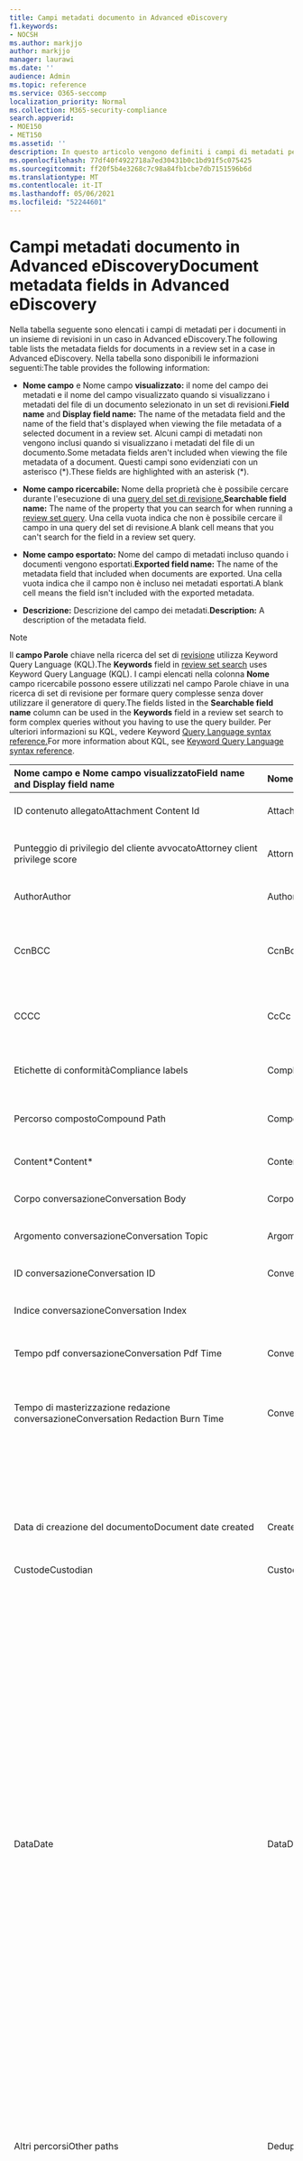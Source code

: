```yaml
---
title: Campi metadati documento in Advanced eDiscovery
f1.keywords:
- NOCSH
ms.author: markjjo
author: markjjo
manager: laurawi
ms.date: ''
audience: Admin
ms.topic: reference
ms.service: O365-seccomp
localization_priority: Normal
ms.collection: M365-security-compliance
search.appverid:
- MOE150
- MET150
ms.assetid: ''
description: In questo articolo vengono definiti i campi di metadati per i documenti in un set di revisioni in un caso in Advanced eDiscovery in Microsoft 365.
ms.openlocfilehash: 77df40f4922718a7ed30431b0c1bd91f5c075425
ms.sourcegitcommit: ff20f5b4e3268c7c98a84fb1cbe7db7151596b6d
ms.translationtype: MT
ms.contentlocale: it-IT
ms.lasthandoff: 05/06/2021
ms.locfileid: "52244601"
---
```

# <a name="document-metadata-fields-in-advanced-ediscovery"></a><span data-ttu-id="adf9b-103">Campi metadati documento in Advanced eDiscovery</span><span class="sxs-lookup"><span data-stu-id="adf9b-103">Document metadata fields in Advanced eDiscovery</span></span>

<span data-ttu-id="adf9b-104">Nella tabella seguente sono elencati i campi di metadati per i documenti in un insieme di revisioni in un caso in Advanced eDiscovery.</span><span class="sxs-lookup"><span data-stu-id="adf9b-104">The following table lists the metadata fields for documents in a review set in a case in Advanced eDiscovery.</span></span> <span data-ttu-id="adf9b-105">Nella tabella sono disponibili le informazioni seguenti:</span><span class="sxs-lookup"><span data-stu-id="adf9b-105">The table provides the following information:</span></span>

- <span data-ttu-id="adf9b-106">**Nome campo** e Nome campo **visualizzato:** il nome del campo dei metadati e il nome del campo visualizzato quando si visualizzano i metadati del file di un documento selezionato in un set di revisioni.</span><span class="sxs-lookup"><span data-stu-id="adf9b-106">**Field name** and **Display field name:** The name of the metadata field and the name of the field that's displayed when viewing the file metadata of a selected document in a review set.</span></span> <span data-ttu-id="adf9b-107">Alcuni campi di metadati non vengono inclusi quando si visualizzano i metadati del file di un documento.</span><span class="sxs-lookup"><span data-stu-id="adf9b-107">Some metadata fields aren't included when viewing the file metadata of a document.</span></span> <span data-ttu-id="adf9b-108">Questi campi sono evidenziati con un asterisco (\*).</span><span class="sxs-lookup"><span data-stu-id="adf9b-108">These fields are highlighted with an asterisk (\*).</span></span>

- <span data-ttu-id="adf9b-109">**Nome campo ricercabile:** Nome della proprietà che è possibile cercare durante l'esecuzione di una [query del set di revisione.](review-set-search.md)</span><span class="sxs-lookup"><span data-stu-id="adf9b-109">**Searchable field name:** The name of the property that you can search for when running a [review set query](review-set-search.md).</span></span> <span data-ttu-id="adf9b-110">Una cella vuota indica che non è possibile cercare il campo in una query del set di revisione.</span><span class="sxs-lookup"><span data-stu-id="adf9b-110">A blank cell means that you can't search for the field in a review set query.</span></span>

- <span data-ttu-id="adf9b-111">**Nome campo esportato:** Nome del campo di metadati incluso quando i documenti vengono esportati.</span><span class="sxs-lookup"><span data-stu-id="adf9b-111">**Exported field name:** The name of the metadata field that included when documents are exported.</span></span>  <span data-ttu-id="adf9b-112">Una cella vuota indica che il campo non è incluso nei metadati esportati.</span><span class="sxs-lookup"><span data-stu-id="adf9b-112">A blank cell means the field isn't included with the exported metadata.</span></span>

- <span data-ttu-id="adf9b-113">**Descrizione:** Descrizione del campo dei metadati.</span><span class="sxs-lookup"><span data-stu-id="adf9b-113">**Description:** A description of the metadata field.</span></span>

> [!NOTE]
> <span data-ttu-id="adf9b-114">Il **campo Parole** chiave nella ricerca del set di [revisione](./review-set-search.md) utilizza Keyword Query Language (KQL).</span><span class="sxs-lookup"><span data-stu-id="adf9b-114">The **Keywords** field in [review set search](./review-set-search.md) uses Keyword Query Language (KQL).</span></span> <span data-ttu-id="adf9b-115">I campi elencati nella colonna **Nome** campo  ricercabile possono essere utilizzati nel campo Parole chiave in una ricerca di set di revisione per formare query complesse senza dover utilizzare il generatore di query.</span><span class="sxs-lookup"><span data-stu-id="adf9b-115">The fields listed in the **Searchable field name** column can be used in the **Keywords** field in a review set search to form complex queries without you having to use the query builder.</span></span> <span data-ttu-id="adf9b-116">Per ulteriori informazioni su KQL, vedere Keyword [Query Language syntax reference.](/sharepoint/dev/general-development/keyword-query-language-kql-syntax-reference)</span><span class="sxs-lookup"><span data-stu-id="adf9b-116">For more information about KQL, see [Keyword Query Language syntax reference](/sharepoint/dev/general-development/keyword-query-language-kql-syntax-reference).</span></span>

|<span data-ttu-id="adf9b-117">**Nome campo** e **Nome campo visualizzato**</span><span class="sxs-lookup"><span data-stu-id="adf9b-117">**Field name** and **Display field name**</span></span>|<span data-ttu-id="adf9b-118">**Nome campo ricercabile**</span><span class="sxs-lookup"><span data-stu-id="adf9b-118">**Searchable field name**</span></span>|<span data-ttu-id="adf9b-119">**Nome campo esportato**</span><span class="sxs-lookup"><span data-stu-id="adf9b-119">**Exported field name**</span></span>|<span data-ttu-id="adf9b-120">**Descrizione**</span><span class="sxs-lookup"><span data-stu-id="adf9b-120">**Description**</span></span>|
|:-----|:-----|:-----|:-----|
|<span data-ttu-id="adf9b-121">ID contenuto allegato</span><span class="sxs-lookup"><span data-stu-id="adf9b-121">Attachment Content Id</span></span>|<span data-ttu-id="adf9b-122">AttachmentContentId</span><span class="sxs-lookup"><span data-stu-id="adf9b-122">AttachmentContentId</span></span>||<span data-ttu-id="adf9b-123">ID contenuto allegato dell'elemento.</span><span class="sxs-lookup"><span data-stu-id="adf9b-123">Attachment content Id of the item.</span></span>|
|<span data-ttu-id="adf9b-124">Punteggio di privilegio del cliente avvocato</span><span class="sxs-lookup"><span data-stu-id="adf9b-124">Attorney client privilege score</span></span>|<span data-ttu-id="adf9b-125">AttorneyClientPrivilegeScore</span><span class="sxs-lookup"><span data-stu-id="adf9b-125">AttorneyClientPrivilegeScore</span></span>||<span data-ttu-id="adf9b-126">Punteggio di contenuto del modello di privilegio avvocato-client.</span><span class="sxs-lookup"><span data-stu-id="adf9b-126">Attorney-client privilege model content score.</span></span>|
|<span data-ttu-id="adf9b-127">Author</span><span class="sxs-lookup"><span data-stu-id="adf9b-127">Author</span></span>|<span data-ttu-id="adf9b-128">Author</span><span class="sxs-lookup"><span data-stu-id="adf9b-128">Author</span></span>|<span data-ttu-id="adf9b-129">Doc_authors</span><span class="sxs-lookup"><span data-stu-id="adf9b-129">Doc_authors</span></span>|<span data-ttu-id="adf9b-130">Autore dai metadati del documento.</span><span class="sxs-lookup"><span data-stu-id="adf9b-130">Author from the document metadata.</span></span>|
|<span data-ttu-id="adf9b-131">Ccn</span><span class="sxs-lookup"><span data-stu-id="adf9b-131">BCC</span></span>|<span data-ttu-id="adf9b-132">Ccn</span><span class="sxs-lookup"><span data-stu-id="adf9b-132">Bcc</span></span>|<span data-ttu-id="adf9b-133">Email_bcc</span><span class="sxs-lookup"><span data-stu-id="adf9b-133">Email_bcc</span></span>|<span data-ttu-id="adf9b-134">Campo Ccn per i tipi di messaggio.</span><span class="sxs-lookup"><span data-stu-id="adf9b-134">Bcc field for message types.</span></span> <span data-ttu-id="adf9b-135">Il formato **è DisplayName \<SMTPAddress>**.</span><span class="sxs-lookup"><span data-stu-id="adf9b-135">Format is **DisplayName \<SMTPAddress>**.</span></span>|
|<span data-ttu-id="adf9b-136">CC</span><span class="sxs-lookup"><span data-stu-id="adf9b-136">CC</span></span>|<span data-ttu-id="adf9b-137">Cc</span><span class="sxs-lookup"><span data-stu-id="adf9b-137">Cc</span></span>|<span data-ttu-id="adf9b-138">Email_cc</span><span class="sxs-lookup"><span data-stu-id="adf9b-138">Email_cc</span></span>|<span data-ttu-id="adf9b-139">Campo Cc per i tipi di messaggio.</span><span class="sxs-lookup"><span data-stu-id="adf9b-139">Cc field for message types.</span></span> <span data-ttu-id="adf9b-140">Il formato **è DisplayName \<SMTPAddress>**.</span><span class="sxs-lookup"><span data-stu-id="adf9b-140">Format is **DisplayName \<SMTPAddress>**.</span></span>|
|<span data-ttu-id="adf9b-141">Etichette di conformità</span><span class="sxs-lookup"><span data-stu-id="adf9b-141">Compliance labels</span></span>|<span data-ttu-id="adf9b-142">ComplianceLabels</span><span class="sxs-lookup"><span data-stu-id="adf9b-142">ComplianceLabels</span></span>|<span data-ttu-id="adf9b-143">Compliance_labels</span><span class="sxs-lookup"><span data-stu-id="adf9b-143">Compliance_labels</span></span>|<span data-ttu-id="adf9b-144">[Etichette di conservazione](retention.md) applicate al contenuto in Office 365.</span><span class="sxs-lookup"><span data-stu-id="adf9b-144">[Retention labels](retention.md) applied to content in Office 365.</span></span>|
|<span data-ttu-id="adf9b-145">Percorso composto</span><span class="sxs-lookup"><span data-stu-id="adf9b-145">Compound Path</span></span>|<span data-ttu-id="adf9b-146">CompoundPath</span><span class="sxs-lookup"><span data-stu-id="adf9b-146">CompoundPath</span></span>|<span data-ttu-id="adf9b-147">Compound_path</span><span class="sxs-lookup"><span data-stu-id="adf9b-147">Compound_path</span></span>|<span data-ttu-id="adf9b-148">Percorso leggibile che descrive l'origine dell'elemento.</span><span class="sxs-lookup"><span data-stu-id="adf9b-148">Human readable path that describes the source of the item.</span></span>|
|<span data-ttu-id="adf9b-149">Content\*</span><span class="sxs-lookup"><span data-stu-id="adf9b-149">Content\*</span></span>|<span data-ttu-id="adf9b-150">Contenuto</span><span class="sxs-lookup"><span data-stu-id="adf9b-150">Content</span></span>||<span data-ttu-id="adf9b-151">Testo estratto dell'elemento.</span><span class="sxs-lookup"><span data-stu-id="adf9b-151">Extracted text of the item.</span></span>|
|<span data-ttu-id="adf9b-152">Corpo conversazione</span><span class="sxs-lookup"><span data-stu-id="adf9b-152">Conversation Body</span></span>|<span data-ttu-id="adf9b-153">Corpo conversazione</span><span class="sxs-lookup"><span data-stu-id="adf9b-153">Conversation Body</span></span>||<span data-ttu-id="adf9b-154">Corpo della conversazione dell'elemento.</span><span class="sxs-lookup"><span data-stu-id="adf9b-154">Conversation body of the item.</span></span>|
|<span data-ttu-id="adf9b-155">Argomento conversazione</span><span class="sxs-lookup"><span data-stu-id="adf9b-155">Conversation Topic</span></span>|<span data-ttu-id="adf9b-156">Argomento conversazione</span><span class="sxs-lookup"><span data-stu-id="adf9b-156">Conversation Topic</span></span>||<span data-ttu-id="adf9b-157">Argomento di conversazione dell'elemento.</span><span class="sxs-lookup"><span data-stu-id="adf9b-157">Conversation topic of the item.</span></span>|
|<span data-ttu-id="adf9b-158">ID conversazione</span><span class="sxs-lookup"><span data-stu-id="adf9b-158">Conversation ID</span></span>|<span data-ttu-id="adf9b-159">ConversationId</span><span class="sxs-lookup"><span data-stu-id="adf9b-159">ConversationId</span></span>|<span data-ttu-id="adf9b-160">Email_conversation_ID</span><span class="sxs-lookup"><span data-stu-id="adf9b-160">Email_conversation_ID</span></span>|<span data-ttu-id="adf9b-161">ID conversazione dal messaggio.</span><span class="sxs-lookup"><span data-stu-id="adf9b-161">Conversation Id from the message.</span></span>|
|<span data-ttu-id="adf9b-162">Indice conversazione</span><span class="sxs-lookup"><span data-stu-id="adf9b-162">Conversation Index</span></span>||<span data-ttu-id="adf9b-163">Conversation_index</span><span class="sxs-lookup"><span data-stu-id="adf9b-163">Conversation_index</span></span>|<span data-ttu-id="adf9b-164">Indice della conversazione dal messaggio.</span><span class="sxs-lookup"><span data-stu-id="adf9b-164">Conversation index from the message.</span></span>|
|<span data-ttu-id="adf9b-165">Tempo pdf conversazione</span><span class="sxs-lookup"><span data-stu-id="adf9b-165">Conversation Pdf Time</span></span>|<span data-ttu-id="adf9b-166">ConversationPdfTime</span><span class="sxs-lookup"><span data-stu-id="adf9b-166">ConversationPdfTime</span></span>||<span data-ttu-id="adf9b-167">Data di creazione della versione PDF della conversazione.</span><span class="sxs-lookup"><span data-stu-id="adf9b-167">Date when the PDF version of the conversation was created.</span></span>|
|<span data-ttu-id="adf9b-168">Tempo di masterizzazione redazione conversazione</span><span class="sxs-lookup"><span data-stu-id="adf9b-168">Conversation Redaction Burn Time</span></span>|<span data-ttu-id="adf9b-169">ConversationRedactionBurnTime</span><span class="sxs-lookup"><span data-stu-id="adf9b-169">ConversationRedactionBurnTime</span></span>||<span data-ttu-id="adf9b-170">Data in cui è stata creata la versione PDF della conversazione per Chat.</span><span class="sxs-lookup"><span data-stu-id="adf9b-170">Date when the PDF version of the conversation was created for Chat.</span></span>|
|||<span data-ttu-id="adf9b-171">Converted_file_path</span><span class="sxs-lookup"><span data-stu-id="adf9b-171">Converted_file_path</span></span>|<span data-ttu-id="adf9b-172">Percorso del file di esportazione convertito.</span><span class="sxs-lookup"><span data-stu-id="adf9b-172">The path of the converted export file.</span></span> <span data-ttu-id="adf9b-173">Solo per uso interno di Microsoft.</span><span class="sxs-lookup"><span data-stu-id="adf9b-173">For internal Microsoft use only.</span></span>|
|<span data-ttu-id="adf9b-174">Data di creazione del documento</span><span class="sxs-lookup"><span data-stu-id="adf9b-174">Document date created</span></span>|<span data-ttu-id="adf9b-175">CreatedTime</span><span class="sxs-lookup"><span data-stu-id="adf9b-175">CreatedTime</span></span>|<span data-ttu-id="adf9b-176">Doc_date_created</span><span class="sxs-lookup"><span data-stu-id="adf9b-176">Doc_date_created</span></span>|<span data-ttu-id="adf9b-177">Creare la data dai metadati del documento.</span><span class="sxs-lookup"><span data-stu-id="adf9b-177">Create date from document metadata.</span></span>|
|<span data-ttu-id="adf9b-178">Custode</span><span class="sxs-lookup"><span data-stu-id="adf9b-178">Custodian</span></span>|<span data-ttu-id="adf9b-179">Custode</span><span class="sxs-lookup"><span data-stu-id="adf9b-179">Custodian</span></span>|<span data-ttu-id="adf9b-180">Custode</span><span class="sxs-lookup"><span data-stu-id="adf9b-180">Custodian</span></span>|<span data-ttu-id="adf9b-181">Nome del responsabile a cui è stato associato l'elemento.</span><span class="sxs-lookup"><span data-stu-id="adf9b-181">Name of the custodian the item was associated with.</span></span>|
|<span data-ttu-id="adf9b-182">Data</span><span class="sxs-lookup"><span data-stu-id="adf9b-182">Date</span></span>|<span data-ttu-id="adf9b-183">Data</span><span class="sxs-lookup"><span data-stu-id="adf9b-183">Date</span></span>|<span data-ttu-id="adf9b-184">Data</span><span class="sxs-lookup"><span data-stu-id="adf9b-184">Date</span></span>|<span data-ttu-id="adf9b-185">Date è un campo calcolato che dipende dal tipo di file.</span><span class="sxs-lookup"><span data-stu-id="adf9b-185">Date is a computed field that depends on the file type.</span></span><br /><br /><span data-ttu-id="adf9b-186">Posta elettronica: Data di invio</span><span class="sxs-lookup"><span data-stu-id="adf9b-186">Email: Sent date</span></span><br /><span data-ttu-id="adf9b-187">Allegati di posta elettronica: data dell'ultima modifica del documento;se non disponibile, data di invio dell'elemento padre</span><span class="sxs-lookup"><span data-stu-id="adf9b-187">Email attachments: Last modified date of the document;if not available, the parent's Sent date</span></span><br /><span data-ttu-id="adf9b-188">Documenti incorporati: data dell'ultima modifica del documento; se non disponibile, data dell'ultima modifica dell'elemento padre</span><span class="sxs-lookup"><span data-stu-id="adf9b-188">Embedded documents: Last modified date of the document; if not available, the parent's last modified date</span></span><br /><span data-ttu-id="adf9b-189">Documenti di SpO (include allegati moderni): SharePoint data dell'ultima modifica; se non disponibile, la data dell'ultima modifica dei documenti</span><span class="sxs-lookup"><span data-stu-id="adf9b-189">SPO documents (includes modern attachments): SharePoint Last modified date; if not available, the documents last modified date</span></span><br /><span data-ttu-id="adf9b-190">Documenti non Office 365: data ultima modifica</span><span class="sxs-lookup"><span data-stu-id="adf9b-190">Non-Office 365 documents: Last modified date</span></span><br /><span data-ttu-id="adf9b-191">Riunioni: data di inizio della riunione</span><span class="sxs-lookup"><span data-stu-id="adf9b-191">Meetings: Meeting start date</span></span><br /><span data-ttu-id="adf9b-192">VoiceMail: Data di invio</span><span class="sxs-lookup"><span data-stu-id="adf9b-192">VoiceMail: Sent date</span></span><br /><span data-ttu-id="adf9b-193">Messaggistica istantanea: data di invio</span><span class="sxs-lookup"><span data-stu-id="adf9b-193">IM: Sent date</span></span>|
|<span data-ttu-id="adf9b-194">Altri percorsi</span><span class="sxs-lookup"><span data-stu-id="adf9b-194">Other paths</span></span>|<span data-ttu-id="adf9b-195">Dedupedcompoundpath</span><span class="sxs-lookup"><span data-stu-id="adf9b-195">Dedupedcompoundpath</span></span>|<span data-ttu-id="adf9b-196">Deduped_compound_path</span><span class="sxs-lookup"><span data-stu-id="adf9b-196">Deduped_compound_path</span></span>|<span data-ttu-id="adf9b-197">Elenco di percorsi composti di documenti che sono duplicati esatti (posta elettronica: in base al contenuto, documenti: in base all'hash).</span><span class="sxs-lookup"><span data-stu-id="adf9b-197">List of compound paths of documents that are exact duplicates (email: based on content, documents: based on hash).</span></span>|
|<span data-ttu-id="adf9b-198">Altri custodi</span><span class="sxs-lookup"><span data-stu-id="adf9b-198">Other custodians</span></span>|<span data-ttu-id="adf9b-199">DedupedCustodians</span><span class="sxs-lookup"><span data-stu-id="adf9b-199">DedupedCustodians</span></span>|<span data-ttu-id="adf9b-200">Deduped_custodians</span><span class="sxs-lookup"><span data-stu-id="adf9b-200">Deduped_custodians</span></span>|<span data-ttu-id="adf9b-201">Elenco dei custodi dei documenti che sono duplicati esatti (per la posta elettronica, in base al contenuto, per i documenti, in base all'hash).</span><span class="sxs-lookup"><span data-stu-id="adf9b-201">List of custodians of documents that are exact duplicates (for email, based on content; for documents, based on hash).</span></span>|
|<span data-ttu-id="adf9b-202">Altri ID file</span><span class="sxs-lookup"><span data-stu-id="adf9b-202">Other file IDs</span></span>|<span data-ttu-id="adf9b-203">DedupedFileIds</span><span class="sxs-lookup"><span data-stu-id="adf9b-203">DedupedFileIds</span></span>|<span data-ttu-id="adf9b-204">Deduped_file_IDs</span><span class="sxs-lookup"><span data-stu-id="adf9b-204">Deduped_file_IDs</span></span>|<span data-ttu-id="adf9b-205">Elenco di ID file di documenti che sono duplicati esatti (per la posta elettronica, in base al contenuto, per i documenti, in base all'hash).</span><span class="sxs-lookup"><span data-stu-id="adf9b-205">List of file IDs of documents that are exact duplicates (for email, based on content; for documents, based on hash).</span></span>|
|<span data-ttu-id="adf9b-206">Commenti documento</span><span class="sxs-lookup"><span data-stu-id="adf9b-206">Document comments</span></span>|<span data-ttu-id="adf9b-207">DocComments</span><span class="sxs-lookup"><span data-stu-id="adf9b-207">DocComments</span></span>|<span data-ttu-id="adf9b-208">Doc_comments</span><span class="sxs-lookup"><span data-stu-id="adf9b-208">Doc_comments</span></span>|<span data-ttu-id="adf9b-209">Commenti dai metadati del documento.</span><span class="sxs-lookup"><span data-stu-id="adf9b-209">Comments from the document metadata.</span></span>|
|<span data-ttu-id="adf9b-210">Document company</span><span class="sxs-lookup"><span data-stu-id="adf9b-210">Document company</span></span>||<span data-ttu-id="adf9b-211">Doc_company</span><span class="sxs-lookup"><span data-stu-id="adf9b-211">Doc_company</span></span>|<span data-ttu-id="adf9b-212">Società dai metadati del documento.</span><span class="sxs-lookup"><span data-stu-id="adf9b-212">Company from the document metadata.</span></span>|
|<span data-ttu-id="adf9b-213">DocIndex\*</span><span class="sxs-lookup"><span data-stu-id="adf9b-213">DocIndex\*</span></span>|||<span data-ttu-id="adf9b-214">Indice nella famiglia.</span><span class="sxs-lookup"><span data-stu-id="adf9b-214">The index in the family.</span></span> <span data-ttu-id="adf9b-215">**-1** o **0** indica che è la radice.</span><span class="sxs-lookup"><span data-stu-id="adf9b-215">**-1** or **0** means it is the root.</span></span>|
|<span data-ttu-id="adf9b-216">Parole chiave del documento</span><span class="sxs-lookup"><span data-stu-id="adf9b-216">Document keywords</span></span>||<span data-ttu-id="adf9b-217">Doc_keywords</span><span class="sxs-lookup"><span data-stu-id="adf9b-217">Doc_keywords</span></span>|<span data-ttu-id="adf9b-218">Parole chiave dai metadati del documento.</span><span class="sxs-lookup"><span data-stu-id="adf9b-218">Keywords from the document metadata.</span></span>|
|<span data-ttu-id="adf9b-219">Documento modificato da</span><span class="sxs-lookup"><span data-stu-id="adf9b-219">Document modified by</span></span>||<span data-ttu-id="adf9b-220">Doc_modified_by</span><span class="sxs-lookup"><span data-stu-id="adf9b-220">Doc_modified_by</span></span>|<span data-ttu-id="adf9b-221">Data dell'ultima modifica dai metadati del documento.</span><span class="sxs-lookup"><span data-stu-id="adf9b-221">Last modified date by from document metadata.</span></span>|
|<span data-ttu-id="adf9b-222">Revisione documento</span><span class="sxs-lookup"><span data-stu-id="adf9b-222">Document Revision</span></span>|<span data-ttu-id="adf9b-223">Doc_Version</span><span class="sxs-lookup"><span data-stu-id="adf9b-223">Doc_Version</span></span>|<span data-ttu-id="adf9b-224">Doc_Version</span><span class="sxs-lookup"><span data-stu-id="adf9b-224">Doc_Version</span></span>|<span data-ttu-id="adf9b-225">Revisione dai metadati del documento.</span><span class="sxs-lookup"><span data-stu-id="adf9b-225">Revision from the document metadata.</span></span>|
|<span data-ttu-id="adf9b-226">Oggetto documento</span><span class="sxs-lookup"><span data-stu-id="adf9b-226">Document subject</span></span>||<span data-ttu-id="adf9b-227">Doc_subject</span><span class="sxs-lookup"><span data-stu-id="adf9b-227">Doc_subject</span></span>|<span data-ttu-id="adf9b-228">Oggetto dai metadati del documento.</span><span class="sxs-lookup"><span data-stu-id="adf9b-228">Subject from the document metadata.</span></span>|
|<span data-ttu-id="adf9b-229">Modello di documento</span><span class="sxs-lookup"><span data-stu-id="adf9b-229">Document template</span></span>||<span data-ttu-id="adf9b-230">Doc_template</span><span class="sxs-lookup"><span data-stu-id="adf9b-230">Doc_template</span></span>|<span data-ttu-id="adf9b-231">Modello dai metadati del documento.</span><span class="sxs-lookup"><span data-stu-id="adf9b-231">Template from the document metadata.</span></span>|
|<span data-ttu-id="adf9b-232">DocLastSavedBy</span><span class="sxs-lookup"><span data-stu-id="adf9b-232">DocLastSavedBy</span></span>||<span data-ttu-id="adf9b-233">Doc_last_saved_by</span><span class="sxs-lookup"><span data-stu-id="adf9b-233">Doc_last_saved_by</span></span>|<span data-ttu-id="adf9b-234">Nome dell'ultimo utente che ha salvato il documento.</span><span class="sxs-lookup"><span data-stu-id="adf9b-234">The name of the user who last saved the document.</span></span>|
|<span data-ttu-id="adf9b-235">Tema dominante</span><span class="sxs-lookup"><span data-stu-id="adf9b-235">Dominant theme</span></span>|<span data-ttu-id="adf9b-236">DominantTheme</span><span class="sxs-lookup"><span data-stu-id="adf9b-236">DominantTheme</span></span>|<span data-ttu-id="adf9b-237">Dominant_theme</span><span class="sxs-lookup"><span data-stu-id="adf9b-237">Dominant_theme</span></span>|<span data-ttu-id="adf9b-238">Tema dominante calcolato per l'analisi.</span><span class="sxs-lookup"><span data-stu-id="adf9b-238">Dominant theme as calculated for analytics.</span></span>|
|<span data-ttu-id="adf9b-239">Sottoinsieme duplicato</span><span class="sxs-lookup"><span data-stu-id="adf9b-239">Duplicate subset</span></span>||<span data-ttu-id="adf9b-240">Duplicate_subset</span><span class="sxs-lookup"><span data-stu-id="adf9b-240">Duplicate_subset</span></span>|<span data-ttu-id="adf9b-241">ID gruppo per duplicati esatti.</span><span class="sxs-lookup"><span data-stu-id="adf9b-241">Group ID for exact duplicates.</span></span>|
|<span data-ttu-id="adf9b-242">EmailAction\*</span><span class="sxs-lookup"><span data-stu-id="adf9b-242">EmailAction\*</span></span>||<span data-ttu-id="adf9b-243">Email_action</span><span class="sxs-lookup"><span data-stu-id="adf9b-243">Email_action</span></span>|<span data-ttu-id="adf9b-244">I valori **sono None,** **Reply** o **Forward;** in base all'oggetto di un messaggio.</span><span class="sxs-lookup"><span data-stu-id="adf9b-244">Values are **None**, **Reply**, or **Forward**; based on the subject line of a message.</span></span>|
|<span data-ttu-id="adf9b-245">Conferma di recapito e-mail richiesta</span><span class="sxs-lookup"><span data-stu-id="adf9b-245">Email Delivery Receipt Requested</span></span>||<span data-ttu-id="adf9b-246">Email_delivery_receipt_requested</span><span class="sxs-lookup"><span data-stu-id="adf9b-246">Email_delivery_receipt_requested</span></span>|<span data-ttu-id="adf9b-247">Indirizzo di posta elettronica fornito nelle intestazioni Internet per la conferma di recapito.</span><span class="sxs-lookup"><span data-stu-id="adf9b-247">Email address supplied in Internet Headers for delivery receipt.</span></span>|
|<span data-ttu-id="adf9b-248">Priorità</span><span class="sxs-lookup"><span data-stu-id="adf9b-248">Importance</span></span>|<span data-ttu-id="adf9b-249">EmailImportance</span><span class="sxs-lookup"><span data-stu-id="adf9b-249">EmailImportance</span></span>|<span data-ttu-id="adf9b-250">Email_importance</span><span class="sxs-lookup"><span data-stu-id="adf9b-250">Email_importance</span></span>|<span data-ttu-id="adf9b-251">Importanza del messaggio: **0** - Basso; **1** - Normale; **2** - Alta</span><span class="sxs-lookup"><span data-stu-id="adf9b-251">Importance of the message: **0** - Low; **1** - Normal; **2** - High</span></span>|
|<span data-ttu-id="adf9b-252">EmailInternetHeaders</span><span class="sxs-lookup"><span data-stu-id="adf9b-252">EmailInternetHeaders</span></span>|<span data-ttu-id="adf9b-253">EmailInternetHeaders</span><span class="sxs-lookup"><span data-stu-id="adf9b-253">EmailInternetHeaders</span></span>|<span data-ttu-id="adf9b-254">Email_internet_headers</span><span class="sxs-lookup"><span data-stu-id="adf9b-254">Email_internet_headers</span></span>|<span data-ttu-id="adf9b-255">Set completo di intestazioni di posta elettronica dal messaggio di posta elettronica</span><span class="sxs-lookup"><span data-stu-id="adf9b-255">The full set of email headers from the email message</span></span>|
|<span data-ttu-id="adf9b-256">EmailLevel\*</span><span class="sxs-lookup"><span data-stu-id="adf9b-256">EmailLevel\*</span></span>||<span data-ttu-id="adf9b-257">Email_level</span><span class="sxs-lookup"><span data-stu-id="adf9b-257">Email_level</span></span>|<span data-ttu-id="adf9b-258">Indica il livello di un messaggio all'interno del thread di posta elettronica a cui appartiene. gli allegati ereditano il valore del messaggio padre.</span><span class="sxs-lookup"><span data-stu-id="adf9b-258">Indicates a message's level within the email thread it belongs to; attachments inherit its parent message's value.</span></span>|
|<span data-ttu-id="adf9b-259">ID messaggio di posta elettronica</span><span class="sxs-lookup"><span data-stu-id="adf9b-259">Email Message Id</span></span>||<span data-ttu-id="adf9b-260">Email_message_ID</span><span class="sxs-lookup"><span data-stu-id="adf9b-260">Email_message_ID</span></span>|<span data-ttu-id="adf9b-261">ID messaggio Internet dal messaggio.</span><span class="sxs-lookup"><span data-stu-id="adf9b-261">Internet message Id from the message.</span></span>|
|<span data-ttu-id="adf9b-262">EmailReadReceiptRequested</span><span class="sxs-lookup"><span data-stu-id="adf9b-262">EmailReadReceiptRequested</span></span>||<span data-ttu-id="adf9b-263">Email_read_receipt_requested</span><span class="sxs-lookup"><span data-stu-id="adf9b-263">Email_read_receipt_requested</span></span>|<span data-ttu-id="adf9b-264">Indirizzo di posta elettronica fornito nelle intestazioni Internet per la conferma di lettura.</span><span class="sxs-lookup"><span data-stu-id="adf9b-264">Email address supplied in Internet Headers for read receipt.</span></span>|
|<span data-ttu-id="adf9b-265">Sicurezza della posta elettronica</span><span class="sxs-lookup"><span data-stu-id="adf9b-265">Email Security</span></span>|<span data-ttu-id="adf9b-266">EmailSecurity</span><span class="sxs-lookup"><span data-stu-id="adf9b-266">EmailSecurity</span></span>|<span data-ttu-id="adf9b-267">Email_security</span><span class="sxs-lookup"><span data-stu-id="adf9b-267">Email_security</span></span>|<span data-ttu-id="adf9b-268">Impostazione di sicurezza del messaggio: **0** - Nessuno; **1** - Firmato; **2** - Crittografato; **3** - Crittografato e firmato.</span><span class="sxs-lookup"><span data-stu-id="adf9b-268">Security setting of the message: **0** - None; **1** - Signed; **2** -  Encrypted; **3** -  Encrypted and signed.</span></span>|
|<span data-ttu-id="adf9b-269">Riservatezza della posta elettronica</span><span class="sxs-lookup"><span data-stu-id="adf9b-269">Email Sensitivity</span></span>|<span data-ttu-id="adf9b-270">EmailSensitivity</span><span class="sxs-lookup"><span data-stu-id="adf9b-270">EmailSensitivity</span></span>|<span data-ttu-id="adf9b-271">email_sensitivity</span><span class="sxs-lookup"><span data-stu-id="adf9b-271">email_sensitivity</span></span>|<span data-ttu-id="adf9b-272">Impostazione di riservatezza del messaggio: **0** - Nessuno; **1** Personale; **2** - Privato; **3** - CompanyConfidential.</span><span class="sxs-lookup"><span data-stu-id="adf9b-272">Sensitivity setting of the message: **0** - None; **1** Personal; **2** - Private; **3** - CompanyConfidential.</span></span>|
|<span data-ttu-id="adf9b-273">Set di messaggi di posta elettronica</span><span class="sxs-lookup"><span data-stu-id="adf9b-273">Email set</span></span>|<span data-ttu-id="adf9b-274">EmailSet</span><span class="sxs-lookup"><span data-stu-id="adf9b-274">EmailSet</span></span>|<span data-ttu-id="adf9b-275">Email_set</span><span class="sxs-lookup"><span data-stu-id="adf9b-275">Email_set</span></span>|<span data-ttu-id="adf9b-276">ID gruppo per tutti i messaggi nello stesso set di posta elettronica.</span><span class="sxs-lookup"><span data-stu-id="adf9b-276">Group ID for all messages in the same email set.</span></span>|
|<span data-ttu-id="adf9b-277">EmailThread\*</span><span class="sxs-lookup"><span data-stu-id="adf9b-277">EmailThread\*</span></span>||<span data-ttu-id="adf9b-278">Email_thread</span><span class="sxs-lookup"><span data-stu-id="adf9b-278">Email_thread</span></span>|<span data-ttu-id="adf9b-279">Posizione del messaggio all'interno del set di messaggi di posta elettronica; è costituito da ID nodo dalla radice al messaggio corrente e sono separati da punti (.).</span><span class="sxs-lookup"><span data-stu-id="adf9b-279">Position of the message within the email set; consists of node IDs from the root to the current message and are separated by periods (.).</span></span>|
|||<span data-ttu-id="adf9b-280">Export_native_path</span><span class="sxs-lookup"><span data-stu-id="adf9b-280">Export_native_path</span></span>|<span data-ttu-id="adf9b-281">Percorso del file esportato.</span><span class="sxs-lookup"><span data-stu-id="adf9b-281">The path of the exported file.</span></span>|
|<span data-ttu-id="adf9b-282">Tipo di contenuto estratto</span><span class="sxs-lookup"><span data-stu-id="adf9b-282">Extracted content type</span></span>||<span data-ttu-id="adf9b-283">Native_type</span><span class="sxs-lookup"><span data-stu-id="adf9b-283">Native_type</span></span>|<span data-ttu-id="adf9b-284">Tipo di contenuto estratto sotto forma di tipo mime. ad esempio, **image/jpeg**</span><span class="sxs-lookup"><span data-stu-id="adf9b-284">Extracted content type, in the form of mime type; for example, **image/jpeg**</span></span>|
|||<span data-ttu-id="adf9b-285">Extracted_text_path</span><span class="sxs-lookup"><span data-stu-id="adf9b-285">Extracted_text_path</span></span>|<span data-ttu-id="adf9b-286">Percorso del file di testo estratto nell'esportazione.</span><span class="sxs-lookup"><span data-stu-id="adf9b-286">The path to the extracted text file in the export.</span></span>|
|<span data-ttu-id="adf9b-287">ExtractedTextLength\*</span><span class="sxs-lookup"><span data-stu-id="adf9b-287">ExtractedTextLength\*</span></span>||<span data-ttu-id="adf9b-288">Extracted_text_length</span><span class="sxs-lookup"><span data-stu-id="adf9b-288">Extracted_text_length</span></span>|<span data-ttu-id="adf9b-289">Numero di caratteri nel testo estratto.</span><span class="sxs-lookup"><span data-stu-id="adf9b-289">Number of characters in the extracted text.</span></span>|
|<span data-ttu-id="adf9b-290">FamilyDuplicateSet\*</span><span class="sxs-lookup"><span data-stu-id="adf9b-290">FamilyDuplicateSet\*</span></span>||<span data-ttu-id="adf9b-291">Family_duplicate_set</span><span class="sxs-lookup"><span data-stu-id="adf9b-291">Family_duplicate_set</span></span>|<span data-ttu-id="adf9b-292">Identificatore numerico per le famiglie che sono duplicati esatti l'uno dell'altro (stesso contenuto e tutti gli stessi allegati).</span><span class="sxs-lookup"><span data-stu-id="adf9b-292">Numeric identifier for families that are exact duplicates of each other (same content and all the same attachments).</span></span>|
|<span data-ttu-id="adf9b-293">ID famiglia</span><span class="sxs-lookup"><span data-stu-id="adf9b-293">Family ID</span></span>|<span data-ttu-id="adf9b-294">FamilyId</span><span class="sxs-lookup"><span data-stu-id="adf9b-294">FamilyId</span></span>|<span data-ttu-id="adf9b-295">Family_ID</span><span class="sxs-lookup"><span data-stu-id="adf9b-295">Family_ID</span></span>|<span data-ttu-id="adf9b-296">Id famiglia raggruppa tutti gli elementi; per la posta elettronica, include il messaggio e tutti gli allegati; per i documenti, include il documento e tutti gli elementi incorporati.</span><span class="sxs-lookup"><span data-stu-id="adf9b-296">Family Id groups together all items; for email, this includes the message and all attachments; for documents, this includes the document and any embedded items.</span></span>|
|<span data-ttu-id="adf9b-297">Dimensioni famiglia</span><span class="sxs-lookup"><span data-stu-id="adf9b-297">Family Size</span></span>||<span data-ttu-id="adf9b-298">Family_size</span><span class="sxs-lookup"><span data-stu-id="adf9b-298">Family_size</span></span>|<span data-ttu-id="adf9b-299">Numero di documenti della famiglia.</span><span class="sxs-lookup"><span data-stu-id="adf9b-299">Number of documents in the family.</span></span>|
|<span data-ttu-id="adf9b-300">Classe File</span><span class="sxs-lookup"><span data-stu-id="adf9b-300">File class</span></span>|<span data-ttu-id="adf9b-301">FileClass</span><span class="sxs-lookup"><span data-stu-id="adf9b-301">FileClass</span></span>|<span data-ttu-id="adf9b-302">File_class</span><span class="sxs-lookup"><span data-stu-id="adf9b-302">File_class</span></span>|<span data-ttu-id="adf9b-303">Per il contenuto di SharePoint e OneDrive: **Document**; per il contenuto da Exchange: **Posta elettronica** o **Allegato.**</span><span class="sxs-lookup"><span data-stu-id="adf9b-303">For content from SharePoint and OneDrive: **Document**; for content from Exchange: **Email** or **Attachment**.</span></span>|
|<span data-ttu-id="adf9b-304">File ID</span><span class="sxs-lookup"><span data-stu-id="adf9b-304">File ID</span></span>|<span data-ttu-id="adf9b-305">FileId</span><span class="sxs-lookup"><span data-stu-id="adf9b-305">FileId</span></span>|<span data-ttu-id="adf9b-306">File_ID</span><span class="sxs-lookup"><span data-stu-id="adf9b-306">File_ID</span></span>|<span data-ttu-id="adf9b-307">Identificatore del documento univoco all'interno del caso.</span><span class="sxs-lookup"><span data-stu-id="adf9b-307">Document identifier unique within the case.</span></span>|
|<span data-ttu-id="adf9b-308">Data di creazione del file system</span><span class="sxs-lookup"><span data-stu-id="adf9b-308">File system date created</span></span>||<span data-ttu-id="adf9b-309">File_system_date_created</span><span class="sxs-lookup"><span data-stu-id="adf9b-309">File_system_date_created</span></span>|<span data-ttu-id="adf9b-310">Data di creazione dal file system (si applica solo ai dati non Office 365 dati).</span><span class="sxs-lookup"><span data-stu-id="adf9b-310">Created date from file system (only applies to non-Office 365 data).</span></span>|
|<span data-ttu-id="adf9b-311">Data di modifica del file system</span><span class="sxs-lookup"><span data-stu-id="adf9b-311">File system date modified</span></span>||<span data-ttu-id="adf9b-312">File_system_date_modified</span><span class="sxs-lookup"><span data-stu-id="adf9b-312">File_system_date_modified</span></span>|<span data-ttu-id="adf9b-313">Data di modifica dal file system (si applica solo ai dati non Office 365 dati).</span><span class="sxs-lookup"><span data-stu-id="adf9b-313">Modified date from file system (only applies to non-Office 365 data).</span></span>|
|<span data-ttu-id="adf9b-314">Tipo di file</span><span class="sxs-lookup"><span data-stu-id="adf9b-314">File Type</span></span>|<span data-ttu-id="adf9b-315">FileType</span><span class="sxs-lookup"><span data-stu-id="adf9b-315">FileType</span></span>||<span data-ttu-id="adf9b-316">Tipo di file dell'elemento in base all'estensione di file.</span><span class="sxs-lookup"><span data-stu-id="adf9b-316">File type of the item based on file extension.</span></span>|
|<span data-ttu-id="adf9b-317">ID gruppo</span><span class="sxs-lookup"><span data-stu-id="adf9b-317">Group Id</span></span>|<span data-ttu-id="adf9b-318">GroupID</span><span class="sxs-lookup"><span data-stu-id="adf9b-318">GroupID</span></span>||<span data-ttu-id="adf9b-319">ID gruppo per il contenuto raggruppato.</span><span class="sxs-lookup"><span data-stu-id="adf9b-319">Group ID for grouped content.</span></span>|
|<span data-ttu-id="adf9b-320">Ha allegato</span><span class="sxs-lookup"><span data-stu-id="adf9b-320">Has attachment</span></span>|<span data-ttu-id="adf9b-321">HasAttachment</span><span class="sxs-lookup"><span data-stu-id="adf9b-321">HasAttachment</span></span>|<span data-ttu-id="adf9b-322">Email_has_attachment</span><span class="sxs-lookup"><span data-stu-id="adf9b-322">Email_has_attachment</span></span>|<span data-ttu-id="adf9b-323">Indica se il messaggio contiene allegati.</span><span class="sxs-lookup"><span data-stu-id="adf9b-323">Indicates whether or not the message has attachments.</span></span>|
|<span data-ttu-id="adf9b-324">Ha avvocato</span><span class="sxs-lookup"><span data-stu-id="adf9b-324">Has attorney</span></span>|<span data-ttu-id="adf9b-325">HasAttorney</span><span class="sxs-lookup"><span data-stu-id="adf9b-325">HasAttorney</span></span>||<span data-ttu-id="adf9b-326">**True** quando almeno uno dei partecipanti viene trovato nell'elenco degli avvocati. in caso contrario, il valore è **False**.</span><span class="sxs-lookup"><span data-stu-id="adf9b-326">**True** when at least one of the participants is found in the attorney list; otherwise, the value is **False**.</span></span>|
|<span data-ttu-id="adf9b-327">HasText\*</span><span class="sxs-lookup"><span data-stu-id="adf9b-327">HasText\*</span></span>||<span data-ttu-id="adf9b-328">Has_text</span><span class="sxs-lookup"><span data-stu-id="adf9b-328">Has_text</span></span>|<span data-ttu-id="adf9b-329">Indica se l'elemento contiene testo. i valori possibili **sono True** e **False.**</span><span class="sxs-lookup"><span data-stu-id="adf9b-329">Indicates whether or not the item has text; possible values are **True** and **False**.</span></span>|
|<span data-ttu-id="adf9b-330">ID non modificabile</span><span class="sxs-lookup"><span data-stu-id="adf9b-330">Immutable ID</span></span>||<span data-ttu-id="adf9b-331">Immutable_ID</span><span class="sxs-lookup"><span data-stu-id="adf9b-331">Immutable_ID</span></span>|<span data-ttu-id="adf9b-332">Questo ID viene utilizzato per identificare in modo univoco un documento all'interno di un set di revisioni.</span><span class="sxs-lookup"><span data-stu-id="adf9b-332">This Id is used to uniquely identify a document within a review set.</span></span> <span data-ttu-id="adf9b-333">Questo campo non può essere utilizzato in una ricerca di set di revisione e l'ID non può essere utilizzato per accedere a un documento nella posizione nativa.</span><span class="sxs-lookup"><span data-stu-id="adf9b-333">This field can't be used in a review set search and the Id can't be used to access a document in its native location.</span></span>|
|<span data-ttu-id="adf9b-334">Tipo inclusivo</span><span class="sxs-lookup"><span data-stu-id="adf9b-334">Inclusive type</span></span>|<span data-ttu-id="adf9b-335">InclusiveType</span><span class="sxs-lookup"><span data-stu-id="adf9b-335">InclusiveType</span></span>|<span data-ttu-id="adf9b-336">Inclusive_type</span><span class="sxs-lookup"><span data-stu-id="adf9b-336">Inclusive_type</span></span>|<span data-ttu-id="adf9b-337">Tipo inclusivo calcolato per l'analisi: **0** - non inclusivo; **1** - inclusivo; **2** - inclusivo meno; **3** - Copia inclusiva.</span><span class="sxs-lookup"><span data-stu-id="adf9b-337">Inclusive type calculated for analytics: **0** - not inclusive; **1** - inclusive; **2** - inclusive minus; **3** - inclusive copy.</span></span>|
|<span data-ttu-id="adf9b-338">In Risposta a ID</span><span class="sxs-lookup"><span data-stu-id="adf9b-338">In Reply To Id</span></span>||<span data-ttu-id="adf9b-339">In_reply_to_ID</span><span class="sxs-lookup"><span data-stu-id="adf9b-339">In_reply_to_ID</span></span>|<span data-ttu-id="adf9b-340">In risposta all'ID del messaggio.</span><span class="sxs-lookup"><span data-stu-id="adf9b-340">In reply to Id from the message.</span></span>|
|<span data-ttu-id="adf9b-341">InputFileExtension</span><span class="sxs-lookup"><span data-stu-id="adf9b-341">InputFileExtension</span></span>||<span data-ttu-id="adf9b-342">Original_file_extension</span><span class="sxs-lookup"><span data-stu-id="adf9b-342">Original_file_extension</span></span>|<span data-ttu-id="adf9b-343">Estensione di file originale del file.</span><span class="sxs-lookup"><span data-stu-id="adf9b-343">The original file extension of the file.</span></span>|
|<span data-ttu-id="adf9b-344">InputFileID</span><span class="sxs-lookup"><span data-stu-id="adf9b-344">InputFileID</span></span>||<span data-ttu-id="adf9b-345">Input_file_ID</span><span class="sxs-lookup"><span data-stu-id="adf9b-345">Input_file_ID</span></span>|<span data-ttu-id="adf9b-346">ID file dell'elemento di primo livello nel set di revisioni.</span><span class="sxs-lookup"><span data-stu-id="adf9b-346">The file ID of the top level item in the review set.</span></span> <span data-ttu-id="adf9b-347">Per un allegato, questo ID sarà l'ID dell'elemento padre.</span><span class="sxs-lookup"><span data-stu-id="adf9b-347">For an attachment, this ID will be the ID of the parent.</span></span> <span data-ttu-id="adf9b-348">Può essere usato per raggruppare le famiglie.</span><span class="sxs-lookup"><span data-stu-id="adf9b-348">This can be used to group families together.</span></span>|
|<span data-ttu-id="adf9b-349">Allegato moderno</span><span class="sxs-lookup"><span data-stu-id="adf9b-349">Is modern attachment</span></span>| <span data-ttu-id="adf9b-350">IsModernAttachment</span><span class="sxs-lookup"><span data-stu-id="adf9b-350">IsModernAttachment</span></span>|  |<span data-ttu-id="adf9b-351">Questo file è un allegato moderno o un file collegato.</span><span class="sxs-lookup"><span data-stu-id="adf9b-351">This file is a modern attachment or linked file.</span></span>|
|<span data-ttu-id="adf9b-352">È dalla versione del documento</span><span class="sxs-lookup"><span data-stu-id="adf9b-352">Is from document version</span></span> | <span data-ttu-id="adf9b-353">IsFromDocumentVersion</span><span class="sxs-lookup"><span data-stu-id="adf9b-353">IsFromDocumentVersion</span></span> |  |<span data-ttu-id="adf9b-354">Il documento corrente è di una versione diversa di un altro documento.</span><span class="sxs-lookup"><span data-stu-id="adf9b-354">Current document is from a different version of another document.</span></span>|
|<span data-ttu-id="adf9b-355">È allegato di posta elettronica</span><span class="sxs-lookup"><span data-stu-id="adf9b-355">Is email attachment</span></span> | <span data-ttu-id="adf9b-356">IsEmailAttachment</span><span class="sxs-lookup"><span data-stu-id="adf9b-356">IsEmailAttachment</span></span>|  |<span data-ttu-id="adf9b-357">Questo elemento deriva da un allegato di posta elettronica visualizzato come elemento allegato al messaggio.</span><span class="sxs-lookup"><span data-stu-id="adf9b-357">This item is from an email attachment that shows up as an attached item to the message.</span></span>|
|<span data-ttu-id="adf9b-358">Allegato in linea</span><span class="sxs-lookup"><span data-stu-id="adf9b-358">Is inline attachment</span></span>| <span data-ttu-id="adf9b-359">IsInlineAttachment</span><span class="sxs-lookup"><span data-stu-id="adf9b-359">IsInlineAttachment</span></span>|  |<span data-ttu-id="adf9b-360">Questo messaggio è stato allegato in linea e viene visualizzato nel corpo del messaggio.</span><span class="sxs-lookup"><span data-stu-id="adf9b-360">This was attached inline and shows up in the body of the message.</span></span>|
|<span data-ttu-id="adf9b-361">È rappresentativo</span><span class="sxs-lookup"><span data-stu-id="adf9b-361">Is Representative</span></span>|<span data-ttu-id="adf9b-362">IsRepresentative</span><span class="sxs-lookup"><span data-stu-id="adf9b-362">IsRepresentative</span></span>|<span data-ttu-id="adf9b-363">Is_representative</span><span class="sxs-lookup"><span data-stu-id="adf9b-363">Is_representative</span></span>|<span data-ttu-id="adf9b-364">Un documento in ogni set di duplicati esatti viene contrassegnato come rappresentativo.</span><span class="sxs-lookup"><span data-stu-id="adf9b-364">One document in every set of exact duplicates is marked as representative.</span></span>|
|<span data-ttu-id="adf9b-365">Classe Item</span><span class="sxs-lookup"><span data-stu-id="adf9b-365">Item class</span></span>|<span data-ttu-id="adf9b-366">Itemclass</span><span class="sxs-lookup"><span data-stu-id="adf9b-366">ItemClass</span></span>|<span data-ttu-id="adf9b-367">Item_class</span><span class="sxs-lookup"><span data-stu-id="adf9b-367">Item_class</span></span>|<span data-ttu-id="adf9b-368">Classe di elementi fornita dal server Exchange; ad esempio **IPM. Nota**</span><span class="sxs-lookup"><span data-stu-id="adf9b-368">Item class supplied by exchange server; for example, **IPM.Note**</span></span>|
|<span data-ttu-id="adf9b-369">Last modified date</span><span class="sxs-lookup"><span data-stu-id="adf9b-369">Last modified date</span></span>|<span data-ttu-id="adf9b-370">LastModifiedDate</span><span class="sxs-lookup"><span data-stu-id="adf9b-370">LastModifiedDate</span></span>|<span data-ttu-id="adf9b-371">Doc_date_modified</span><span class="sxs-lookup"><span data-stu-id="adf9b-371">Doc_date_modified</span></span>|<span data-ttu-id="adf9b-372">Data dell'ultima modifica dai metadati del documento.</span><span class="sxs-lookup"><span data-stu-id="adf9b-372">Last modified date from document metadata.</span></span>|
|<span data-ttu-id="adf9b-373">Load ID</span><span class="sxs-lookup"><span data-stu-id="adf9b-373">Load ID</span></span>|<span data-ttu-id="adf9b-374">LoadId</span><span class="sxs-lookup"><span data-stu-id="adf9b-374">LoadId</span></span>|<span data-ttu-id="adf9b-375">Load_ID</span><span class="sxs-lookup"><span data-stu-id="adf9b-375">Load_ID</span></span>|<span data-ttu-id="adf9b-376">ID del set di carico in cui l'elemento è stato aggiunto a un set di revisione.</span><span class="sxs-lookup"><span data-stu-id="adf9b-376">The Id of the load set in which the item was added to a review set.</span></span>|
|<span data-ttu-id="adf9b-377">Posizione</span><span class="sxs-lookup"><span data-stu-id="adf9b-377">Location</span></span>|<span data-ttu-id="adf9b-378">Posizione</span><span class="sxs-lookup"><span data-stu-id="adf9b-378">Location</span></span>|<span data-ttu-id="adf9b-379">Posizione</span><span class="sxs-lookup"><span data-stu-id="adf9b-379">Location</span></span>|<span data-ttu-id="adf9b-380">Stringa che indica il tipo di posizione da cui sono stati provenienti i documenti.</span><span class="sxs-lookup"><span data-stu-id="adf9b-380">String that indicates the type of location that documents were sourced from.</span></span><br /><br /><span data-ttu-id="adf9b-381">**Dati importati** - Dati non Office 365 dati</span><span class="sxs-lookup"><span data-stu-id="adf9b-381">**Imported Data** - Non-Office 365 data</span></span><br /><span data-ttu-id="adf9b-382">**Teams** - Microsoft Teams</span><span class="sxs-lookup"><span data-stu-id="adf9b-382">**Teams** - Microsoft Teams</span></span><br /><span data-ttu-id="adf9b-383">**Exchange** - Exchange cassette postali</span><span class="sxs-lookup"><span data-stu-id="adf9b-383">**Exchange** - Exchange mailboxes</span></span><br /><span data-ttu-id="adf9b-384">**SharePoint** - SharePoint siti</span><span class="sxs-lookup"><span data-stu-id="adf9b-384">**SharePoint** - SharePoint sites</span></span><br /><span data-ttu-id="adf9b-385">**OneDrive** - OneDrive account</span><span class="sxs-lookup"><span data-stu-id="adf9b-385">**OneDrive** - OneDrive accounts</span></span>|
|<span data-ttu-id="adf9b-386">Nome percorso</span><span class="sxs-lookup"><span data-stu-id="adf9b-386">Location name</span></span>|<span data-ttu-id="adf9b-387">LocationName</span><span class="sxs-lookup"><span data-stu-id="adf9b-387">LocationName</span></span>|<span data-ttu-id="adf9b-388">Location_name</span><span class="sxs-lookup"><span data-stu-id="adf9b-388">Location_name</span></span>|<span data-ttu-id="adf9b-389">Stringa che identifica l'origine dell'elemento.</span><span class="sxs-lookup"><span data-stu-id="adf9b-389">String that identifies the source of the item.</span></span> <span data-ttu-id="adf9b-390">Per Exchange, questo sarà l'indirizzo SMTP della cassetta postale; per SharePoint e OneDrive, l'URL della raccolta siti.</span><span class="sxs-lookup"><span data-stu-id="adf9b-390">For exchange, this will be the SMTP address of the mailbox; for SharePoint and OneDrive, the URL for the site collection.</span></span>|
|||<span data-ttu-id="adf9b-391">Marked_as_pivot</span><span class="sxs-lookup"><span data-stu-id="adf9b-391">Marked_as_pivot</span></span>|<span data-ttu-id="adf9b-392">Questo file è il pivot in un set quasi duplicato.</span><span class="sxs-lookup"><span data-stu-id="adf9b-392">This file is the pivot in a near duplicate set.</span></span>|
|<span data-ttu-id="adf9b-393">Contrassegnato come rappresentativo</span><span class="sxs-lookup"><span data-stu-id="adf9b-393">Marked as representative</span></span>|<span data-ttu-id="adf9b-394">MarkAsRepresentative</span><span class="sxs-lookup"><span data-stu-id="adf9b-394">MarkAsRepresentative</span></span>||<span data-ttu-id="adf9b-395">Un documento di ogni set di duplicati esatti viene contrassegnato come rappresentanti.</span><span class="sxs-lookup"><span data-stu-id="adf9b-395">One document from each set of exact duplicates is marked as representatives.</span></span>|
|<span data-ttu-id="adf9b-396">Data fine riunione</span><span class="sxs-lookup"><span data-stu-id="adf9b-396">Meeting End Date</span></span>|<span data-ttu-id="adf9b-397">MeetingEndDate</span><span class="sxs-lookup"><span data-stu-id="adf9b-397">MeetingEndDate</span></span>|<span data-ttu-id="adf9b-398">Meeting_end_date</span><span class="sxs-lookup"><span data-stu-id="adf9b-398">Meeting_end_date</span></span>|<span data-ttu-id="adf9b-399">Data di fine riunione per le riunioni.</span><span class="sxs-lookup"><span data-stu-id="adf9b-399">Meeting end date for meetings.</span></span>|
|<span data-ttu-id="adf9b-400">Data inizio riunione</span><span class="sxs-lookup"><span data-stu-id="adf9b-400">Meeting Start Date</span></span>|<span data-ttu-id="adf9b-401">MeetingStartDate</span><span class="sxs-lookup"><span data-stu-id="adf9b-401">MeetingStartDate</span></span>|<span data-ttu-id="adf9b-402">Meeting_start_date</span><span class="sxs-lookup"><span data-stu-id="adf9b-402">Meeting_start_date</span></span>|<span data-ttu-id="adf9b-403">Data di inizio della riunione per le riunioni.</span><span class="sxs-lookup"><span data-stu-id="adf9b-403">Meeting start date for meetings.</span></span>|
|<span data-ttu-id="adf9b-404">Tipo di messaggio</span><span class="sxs-lookup"><span data-stu-id="adf9b-404">Message kind</span></span>|<span data-ttu-id="adf9b-405">MessageKind</span><span class="sxs-lookup"><span data-stu-id="adf9b-405">MessageKind</span></span>|<span data-ttu-id="adf9b-406">Message_kind</span><span class="sxs-lookup"><span data-stu-id="adf9b-406">Message_kind</span></span>|<span data-ttu-id="adf9b-407">Tipo di messaggio da cercare.</span><span class="sxs-lookup"><span data-stu-id="adf9b-407">The type of message to search for.</span></span> <span data-ttu-id="adf9b-408">Valori possibili: contatti docs e-mail dati esterni fax im journals riunioni **<br /> <br /> <br /> <br /> <br /> <br /> <br /> <br /> <br /> <br /> microsoftteams** (restituisce elementi da chat, riunioni e chiamate in Microsoft Teams) note post **<br /> <br /> <br /> rssfeeds <br /> <br />** attività segreteria telefonica</span><span class="sxs-lookup"><span data-stu-id="adf9b-408">Possible values: **<br /><br />contacts <br />docs <br />email <br />externaldata <br />faxes <br />im <br />journals <br />meetings <br />microsoftteams** (returns items from chats, meetings, and calls in Microsoft Teams) **<br />notes <br />posts <br />rssfeeds <br />tasks <br />voicemail**</span></span>| 
|<span data-ttu-id="adf9b-409">ModernAttachment_ParentId</span><span class="sxs-lookup"><span data-stu-id="adf9b-409">ModernAttachment_ParentId</span></span>||<span data-ttu-id="adf9b-410">ModernAttachment_ParentId</span><span class="sxs-lookup"><span data-stu-id="adf9b-410">ModernAttachment_ParentId</span></span>||
|<span data-ttu-id="adf9b-411">Estensione nativa</span><span class="sxs-lookup"><span data-stu-id="adf9b-411">Native Extension</span></span>|<span data-ttu-id="adf9b-412">NativeExtension</span><span class="sxs-lookup"><span data-stu-id="adf9b-412">NativeExtension</span></span>|<span data-ttu-id="adf9b-413">Native_extension</span><span class="sxs-lookup"><span data-stu-id="adf9b-413">Native_extension</span></span>|<span data-ttu-id="adf9b-414">Estensione nativa dell'elemento.</span><span class="sxs-lookup"><span data-stu-id="adf9b-414">Native extension of the item.</span></span>|
|<span data-ttu-id="adf9b-415">Nome file nativo</span><span class="sxs-lookup"><span data-stu-id="adf9b-415">Native file name</span></span>|<span data-ttu-id="adf9b-416">NativeFileName</span><span class="sxs-lookup"><span data-stu-id="adf9b-416">NativeFileName</span></span>|<span data-ttu-id="adf9b-417">Native_file_name</span><span class="sxs-lookup"><span data-stu-id="adf9b-417">Native_file_name</span></span>|<span data-ttu-id="adf9b-418">Nome file nativo dell'elemento.</span><span class="sxs-lookup"><span data-stu-id="adf9b-418">Native file name of the item.</span></span>|
|<span data-ttu-id="adf9b-419">NativeMD5</span><span class="sxs-lookup"><span data-stu-id="adf9b-419">NativeMD5</span></span>||<span data-ttu-id="adf9b-420">Native_MD5</span><span class="sxs-lookup"><span data-stu-id="adf9b-420">Native_MD5</span></span>|<span data-ttu-id="adf9b-421">Hash MD5 (valore hash a 128 bit) del flusso di file.</span><span class="sxs-lookup"><span data-stu-id="adf9b-421">MD5 hash (128-bit hash value) of the file stream.</span></span>|
|<span data-ttu-id="adf9b-422">NativeSHA256</span><span class="sxs-lookup"><span data-stu-id="adf9b-422">NativeSHA256</span></span>||<span data-ttu-id="adf9b-423">Native_SHA_256</span><span class="sxs-lookup"><span data-stu-id="adf9b-423">Native_SHA_256</span></span>|<span data-ttu-id="adf9b-424">Hash SHA256 (valore hash a 256 bit) del flusso di file.</span><span class="sxs-lookup"><span data-stu-id="adf9b-424">SHA256 hash (256-bit hash value) of the file stream.</span></span>|
|<span data-ttu-id="adf9b-425">ND/ET Sort: esclusione degli allegati</span><span class="sxs-lookup"><span data-stu-id="adf9b-425">ND/ET Sort: Excluding attachments</span></span>|<span data-ttu-id="adf9b-426">NdEtSortExclAttach</span><span class="sxs-lookup"><span data-stu-id="adf9b-426">NdEtSortExclAttach</span></span>|<span data-ttu-id="adf9b-427">ND_ET_sort_excl_attach</span><span class="sxs-lookup"><span data-stu-id="adf9b-427">ND_ET_sort_excl_attach</span></span>|<span data-ttu-id="adf9b-428">Concatenazione del set di thread di posta elettronica (ET) e dell'insieme ND (Near-duplicate).</span><span class="sxs-lookup"><span data-stu-id="adf9b-428">Concatenation of the email thread (ET) set and Near-duplicate (ND) set.</span></span> <span data-ttu-id="adf9b-429">Questo campo viene utilizzato per un ordinamento efficiente al momento della revisione.</span><span class="sxs-lookup"><span data-stu-id="adf9b-429">This field is used for efficient sorting at review time.</span></span> <span data-ttu-id="adf9b-430">Una **D** è preceduta da set ND e **un E** è preceduto da set ET.</span><span class="sxs-lookup"><span data-stu-id="adf9b-430">A **D** is prefixed to ND sets and an **E** is prefixed to ET sets.</span></span>|
|<span data-ttu-id="adf9b-431">ND/ET Sort: inclusione di allegati</span><span class="sxs-lookup"><span data-stu-id="adf9b-431">ND/ET Sort: Including attachments</span></span>|<span data-ttu-id="adf9b-432">NdEtSortInclAttach</span><span class="sxs-lookup"><span data-stu-id="adf9b-432">NdEtSortInclAttach</span></span>|<span data-ttu-id="adf9b-433">ND_ET_sort_incl_attach</span><span class="sxs-lookup"><span data-stu-id="adf9b-433">ND_ET_sort_incl_attach</span></span>|<span data-ttu-id="adf9b-434">Concatenazione di un set di thread di posta elettronica (ET) e di un set di ND (near-duplicate).</span><span class="sxs-lookup"><span data-stu-id="adf9b-434">Concatenation of an email thread (ET) set and near-duplicate (ND) set.</span></span> <span data-ttu-id="adf9b-435">Questo campo viene utilizzato per un ordinamento efficiente al momento della revisione.</span><span class="sxs-lookup"><span data-stu-id="adf9b-435">This field is used for efficient sorting at review time.</span></span> <span data-ttu-id="adf9b-436">Una **D** è preceduta da set ND e **un E** è preceduto da set ET.</span><span class="sxs-lookup"><span data-stu-id="adf9b-436">A **D** is prefixed to ND sets and an **E** is prefixed to ET sets.</span></span> <span data-ttu-id="adf9b-437">Ogni elemento di posta elettronica in un insieme ET è seguito dai relativi allegati appropriati.</span><span class="sxs-lookup"><span data-stu-id="adf9b-437">Each email item in an ET set is followed by its appropriate attachments.</span></span>|
|<span data-ttu-id="adf9b-438">Autori di O365</span><span class="sxs-lookup"><span data-stu-id="adf9b-438">O365 authors</span></span>||<span data-ttu-id="adf9b-439">O365_authors</span><span class="sxs-lookup"><span data-stu-id="adf9b-439">O365_authors</span></span>|<span data-ttu-id="adf9b-440">Autore da SharePoint.</span><span class="sxs-lookup"><span data-stu-id="adf9b-440">Author from SharePoint.</span></span>|
|<span data-ttu-id="adf9b-441">O365 creato da</span><span class="sxs-lookup"><span data-stu-id="adf9b-441">O365 created by</span></span>||<span data-ttu-id="adf9b-442">O365_created_by</span><span class="sxs-lookup"><span data-stu-id="adf9b-442">O365_created_by</span></span>|<span data-ttu-id="adf9b-443">Creato da SharePoint.</span><span class="sxs-lookup"><span data-stu-id="adf9b-443">Created by from SharePoint.</span></span>|
|<span data-ttu-id="adf9b-444">Data di creazione di O365</span><span class="sxs-lookup"><span data-stu-id="adf9b-444">O365 date created</span></span>||<span data-ttu-id="adf9b-445">O365_date_created</span><span class="sxs-lookup"><span data-stu-id="adf9b-445">O365_date_created</span></span>|<span data-ttu-id="adf9b-446">Data di creazione SharePoint.</span><span class="sxs-lookup"><span data-stu-id="adf9b-446">Created date from SharePoint.</span></span>|
|<span data-ttu-id="adf9b-447">Data di modifica di O365</span><span class="sxs-lookup"><span data-stu-id="adf9b-447">O365 date modified</span></span>||<span data-ttu-id="adf9b-448">O365_date_modified</span><span class="sxs-lookup"><span data-stu-id="adf9b-448">O365_date_modified</span></span>|<span data-ttu-id="adf9b-449">Data dell'ultima modifica SharePoint.</span><span class="sxs-lookup"><span data-stu-id="adf9b-449">Last modified date from SharePoint.</span></span>|
|<span data-ttu-id="adf9b-450">O365 modificato da</span><span class="sxs-lookup"><span data-stu-id="adf9b-450">O365 modified by</span></span>||<span data-ttu-id="adf9b-451">O365_modified_by</span><span class="sxs-lookup"><span data-stu-id="adf9b-451">O365_modified_by</span></span>|<span data-ttu-id="adf9b-452">Modificato da da SharePoint.</span><span class="sxs-lookup"><span data-stu-id="adf9b-452">Modified by from SharePoint.</span></span>|
|<span data-ttu-id="adf9b-453">ID padre</span><span class="sxs-lookup"><span data-stu-id="adf9b-453">Parent ID</span></span>|<span data-ttu-id="adf9b-454">ParentId</span><span class="sxs-lookup"><span data-stu-id="adf9b-454">ParentId</span></span>|<span data-ttu-id="adf9b-455">Container_ID</span><span class="sxs-lookup"><span data-stu-id="adf9b-455">Container_ID</span></span>|<span data-ttu-id="adf9b-456">ID dell'elemento padre dell'elemento.</span><span class="sxs-lookup"><span data-stu-id="adf9b-456">Id of the item's parent.</span></span>|
|<span data-ttu-id="adf9b-457">ParentNode</span><span class="sxs-lookup"><span data-stu-id="adf9b-457">ParentNode</span></span>||<span data-ttu-id="adf9b-458">Parent_node</span><span class="sxs-lookup"><span data-stu-id="adf9b-458">Parent_node</span></span>|<span data-ttu-id="adf9b-459">Il messaggio di posta elettronica precedente più vicino nel thread di posta elettronica.</span><span class="sxs-lookup"><span data-stu-id="adf9b-459">The closest preceding email message in the email thread.</span></span>|
|<span data-ttu-id="adf9b-460">Domini partecipanti</span><span class="sxs-lookup"><span data-stu-id="adf9b-460">Participant domains</span></span>|<span data-ttu-id="adf9b-461">ParticipantDomains</span><span class="sxs-lookup"><span data-stu-id="adf9b-461">ParticipantDomains</span></span>|<span data-ttu-id="adf9b-462">Email_participant_domains</span><span class="sxs-lookup"><span data-stu-id="adf9b-462">Email_participant_domains</span></span>|<span data-ttu-id="adf9b-463">Elenco di tutti i domini dei partecipanti di un messaggio.</span><span class="sxs-lookup"><span data-stu-id="adf9b-463">List of all domains of participants of a message.</span></span>|
|<span data-ttu-id="adf9b-464">Partecipanti</span><span class="sxs-lookup"><span data-stu-id="adf9b-464">Participants</span></span>|<span data-ttu-id="adf9b-465">Partecipanti</span><span class="sxs-lookup"><span data-stu-id="adf9b-465">Participants</span></span>|<span data-ttu-id="adf9b-466">Email_participants</span><span class="sxs-lookup"><span data-stu-id="adf9b-466">Email_participants</span></span>|<span data-ttu-id="adf9b-467">Elenco di tutti i partecipanti di un messaggio; ad esempio Mittente, A, Cc, Ccn.</span><span class="sxs-lookup"><span data-stu-id="adf9b-467">List of all participants of a message; for example, Sender, To, Cc, Bcc.</span></span>|
|<span data-ttu-id="adf9b-468">Pivot ID</span><span class="sxs-lookup"><span data-stu-id="adf9b-468">Pivot ID</span></span>|<span data-ttu-id="adf9b-469">PivotId</span><span class="sxs-lookup"><span data-stu-id="adf9b-469">PivotId</span></span>|<span data-ttu-id="adf9b-470">Pivot_ID</span><span class="sxs-lookup"><span data-stu-id="adf9b-470">Pivot_ID</span></span>|<span data-ttu-id="adf9b-471">ID di un pivot.</span><span class="sxs-lookup"><span data-stu-id="adf9b-471">The ID of a pivot.</span></span>|
|<span data-ttu-id="adf9b-472">Potenzialmente privilegiato</span><span class="sxs-lookup"><span data-stu-id="adf9b-472">Potentially privileged</span></span>|<span data-ttu-id="adf9b-473">PotentiallyPrivileged</span><span class="sxs-lookup"><span data-stu-id="adf9b-473">PotentiallyPrivileged</span></span>|<span data-ttu-id="adf9b-474">Potentially_privileged</span><span class="sxs-lookup"><span data-stu-id="adf9b-474">Potentially_privileged</span></span>|<span data-ttu-id="adf9b-475">True se il modello di rilevamento dei privilegi avvocato-client considera il documento potenzialmente privilegiato</span><span class="sxs-lookup"><span data-stu-id="adf9b-475">True if attorney-client privilege detection model considers the document potentially privileged</span></span>|
|<span data-ttu-id="adf9b-476">Stato elaborazione</span><span class="sxs-lookup"><span data-stu-id="adf9b-476">Processing status</span></span>|<span data-ttu-id="adf9b-477">ProcessingStatus</span><span class="sxs-lookup"><span data-stu-id="adf9b-477">ProcessingStatus</span></span>|<span data-ttu-id="adf9b-478">Error_code</span><span class="sxs-lookup"><span data-stu-id="adf9b-478">Error_code</span></span>|<span data-ttu-id="adf9b-479">Stato di elaborazione dopo l'aggiunta dell'elemento a un set di revisione.</span><span class="sxs-lookup"><span data-stu-id="adf9b-479">Processing status after the item was added to a review set.</span></span>|
|<span data-ttu-id="adf9b-480">Percentile di lettura</span><span class="sxs-lookup"><span data-stu-id="adf9b-480">Read percentile</span></span>|<span data-ttu-id="adf9b-481">ReadPercentile</span><span class="sxs-lookup"><span data-stu-id="adf9b-481">ReadPercentile</span></span>||<span data-ttu-id="adf9b-482">Percentile di lettura per il documento in base alla pertinenza.</span><span class="sxs-lookup"><span data-stu-id="adf9b-482">Read percentile for the document based on Relevance.</span></span>|
|<span data-ttu-id="adf9b-483">Ricevuto</span><span class="sxs-lookup"><span data-stu-id="adf9b-483">Received</span></span>|<span data-ttu-id="adf9b-484">Ricevuto</span><span class="sxs-lookup"><span data-stu-id="adf9b-484">Received</span></span>|<span data-ttu-id="adf9b-485">Email_date_received</span><span class="sxs-lookup"><span data-stu-id="adf9b-485">Email_date_received</span></span>|<span data-ttu-id="adf9b-486">Data e ora in cui il messaggio di posta elettronica è stato ricevuto in formato UTC.</span><span class="sxs-lookup"><span data-stu-id="adf9b-486">The date and time the email was received in UTC.</span></span>|
|<span data-ttu-id="adf9b-487">Numero destinatari</span><span class="sxs-lookup"><span data-stu-id="adf9b-487">Recipient Count</span></span>||<span data-ttu-id="adf9b-488">Recipient_count</span><span class="sxs-lookup"><span data-stu-id="adf9b-488">Recipient_count</span></span>|<span data-ttu-id="adf9b-489">Numero di destinatari nel messaggio.</span><span class="sxs-lookup"><span data-stu-id="adf9b-489">Number of recipients in the message.</span></span>|
|<span data-ttu-id="adf9b-490">Domini destinatari</span><span class="sxs-lookup"><span data-stu-id="adf9b-490">Recipient domains</span></span>|<span data-ttu-id="adf9b-491">RecipientDomains</span><span class="sxs-lookup"><span data-stu-id="adf9b-491">RecipientDomains</span></span>|<span data-ttu-id="adf9b-492">Email_recipient_domains</span><span class="sxs-lookup"><span data-stu-id="adf9b-492">Email_recipient_domains</span></span>|<span data-ttu-id="adf9b-493">Elenco di tutti i domini di destinatari di un messaggio.</span><span class="sxs-lookup"><span data-stu-id="adf9b-493">List of all domains of recipients of a message.</span></span>|
|<span data-ttu-id="adf9b-494">Destinatari</span><span class="sxs-lookup"><span data-stu-id="adf9b-494">Recipients</span></span>|<span data-ttu-id="adf9b-495">Destinatari</span><span class="sxs-lookup"><span data-stu-id="adf9b-495">Recipients</span></span>|<span data-ttu-id="adf9b-496">Email_recipients</span><span class="sxs-lookup"><span data-stu-id="adf9b-496">Email_recipients</span></span>|<span data-ttu-id="adf9b-497">Elenco di tutti i destinatari di un messaggio (A, Cc, Ccn).</span><span class="sxs-lookup"><span data-stu-id="adf9b-497">List of all recipients of a message (To, Cc, Bcc).</span></span>|
|||<span data-ttu-id="adf9b-498">Redacted_file_path</span><span class="sxs-lookup"><span data-stu-id="adf9b-498">Redacted_file_path</span></span>|<span data-ttu-id="adf9b-499">Percorso del file sostitutivo redatto nell'esportazione.</span><span class="sxs-lookup"><span data-stu-id="adf9b-499">The path of the redacted replacement file in the export.</span></span>|
|||<span data-ttu-id="adf9b-500">Redacted_text_path</span><span class="sxs-lookup"><span data-stu-id="adf9b-500">Redacted_text_path</span></span>|<span data-ttu-id="adf9b-501">Percorso della sostituzione del file di testo nell'esportazione.</span><span class="sxs-lookup"><span data-stu-id="adf9b-501">The path of the redacted text file replacement in the export.</span></span> <span data-ttu-id="adf9b-502">Solo per uso interno di Microsoft.</span><span class="sxs-lookup"><span data-stu-id="adf9b-502">For internal Microsoft use only.</span></span>|
|<span data-ttu-id="adf9b-503">Tag di pertinenza Caso 1</span><span class="sxs-lookup"><span data-stu-id="adf9b-503">Relevance tag Case issue 1</span></span>||<span data-ttu-id="adf9b-504">Relevance_tag_case_issue_1</span><span class="sxs-lookup"><span data-stu-id="adf9b-504">Relevance_tag_case_issue_1</span></span>|<span data-ttu-id="adf9b-505">Tag di pertinenza Caso 1 da Rilevanza.</span><span class="sxs-lookup"><span data-stu-id="adf9b-505">Relevance tag Case issue 1 from Relevance.</span></span>|
|<span data-ttu-id="adf9b-506">Punteggio di pertinenza</span><span class="sxs-lookup"><span data-stu-id="adf9b-506">Relevance score</span></span>|<span data-ttu-id="adf9b-507">RelevanceScore</span><span class="sxs-lookup"><span data-stu-id="adf9b-507">RelevanceScore</span></span>||<span data-ttu-id="adf9b-508">Punteggio di pertinenza di un documento in base alla pertinenza.</span><span class="sxs-lookup"><span data-stu-id="adf9b-508">Relevance score of a document based on Relevance.</span></span>|
|<span data-ttu-id="adf9b-509">Tag di pertinenza</span><span class="sxs-lookup"><span data-stu-id="adf9b-509">Relevance tag</span></span>|<span data-ttu-id="adf9b-510">RelevanceTag</span><span class="sxs-lookup"><span data-stu-id="adf9b-510">RelevanceTag</span></span>||<span data-ttu-id="adf9b-511">Punteggio di pertinenza di un documento in base alla pertinenza.</span><span class="sxs-lookup"><span data-stu-id="adf9b-511">Relevance score of a document based on Relevance.</span></span>|
|<span data-ttu-id="adf9b-512">ID rappresentante</span><span class="sxs-lookup"><span data-stu-id="adf9b-512">Representative ID</span></span>|<span data-ttu-id="adf9b-513">RepresentativeId</span><span class="sxs-lookup"><span data-stu-id="adf9b-513">RepresentativeId</span></span>||<span data-ttu-id="adf9b-514">Identificatore numerico di ogni set di duplicati esatti.</span><span class="sxs-lookup"><span data-stu-id="adf9b-514">Numeric identifier of each set of exact duplicates.</span></span>|
|||<span data-ttu-id="adf9b-515">Row_number</span><span class="sxs-lookup"><span data-stu-id="adf9b-515">Row_number</span></span>|<span data-ttu-id="adf9b-516">Numero di riga dell'elemento nel file di caricamento.</span><span class="sxs-lookup"><span data-stu-id="adf9b-516">The row number of the item in the load file.</span></span>|
|<span data-ttu-id="adf9b-517">Mittente</span><span class="sxs-lookup"><span data-stu-id="adf9b-517">Sender</span></span>|<span data-ttu-id="adf9b-518">Mittente</span><span class="sxs-lookup"><span data-stu-id="adf9b-518">Sender</span></span>|<span data-ttu-id="adf9b-519">Email_sender</span><span class="sxs-lookup"><span data-stu-id="adf9b-519">Email_sender</span></span>|<span data-ttu-id="adf9b-520">Campo Mittente (Da) per i tipi di messaggio.</span><span class="sxs-lookup"><span data-stu-id="adf9b-520">Sender (From) field for message types.</span></span> <span data-ttu-id="adf9b-521">Il formato **è DisplayName \<SmtpAddress>**.</span><span class="sxs-lookup"><span data-stu-id="adf9b-521">Format is **DisplayName \<SmtpAddress>**.</span></span>|
|<span data-ttu-id="adf9b-522">Mittente/Autore</span><span class="sxs-lookup"><span data-stu-id="adf9b-522">Sender/Author</span></span>|<span data-ttu-id="adf9b-523">SenderAuthor</span><span class="sxs-lookup"><span data-stu-id="adf9b-523">SenderAuthor</span></span>||<span data-ttu-id="adf9b-524">Campo calcolato costituito dal mittente o dall'autore dell'elemento.</span><span class="sxs-lookup"><span data-stu-id="adf9b-524">Calculated field comprised of the sender or author of the item.</span></span>|
|<span data-ttu-id="adf9b-525">Dominio del mittente</span><span class="sxs-lookup"><span data-stu-id="adf9b-525">Sender domain</span></span>|<span data-ttu-id="adf9b-526">SenderDomain</span><span class="sxs-lookup"><span data-stu-id="adf9b-526">SenderDomain</span></span>|<span data-ttu-id="adf9b-527">Email_sender_domain</span><span class="sxs-lookup"><span data-stu-id="adf9b-527">Email_sender_domain</span></span>|<span data-ttu-id="adf9b-528">Dominio del mittente.</span><span class="sxs-lookup"><span data-stu-id="adf9b-528">Domain of the sender.</span></span>|
|<span data-ttu-id="adf9b-529">Inviato</span><span class="sxs-lookup"><span data-stu-id="adf9b-529">Sent</span></span>|<span data-ttu-id="adf9b-530">Inviato</span><span class="sxs-lookup"><span data-stu-id="adf9b-530">Sent</span></span>|<span data-ttu-id="adf9b-531">Email_date_sent</span><span class="sxs-lookup"><span data-stu-id="adf9b-531">Email_date_sent</span></span>|<span data-ttu-id="adf9b-532">Data di invio del messaggio.</span><span class="sxs-lookup"><span data-stu-id="adf9b-532">Sent date of the message.</span></span>|
|<span data-ttu-id="adf9b-533">Set Order: Inclusive First</span><span class="sxs-lookup"><span data-stu-id="adf9b-533">Set Order: Inclusive First</span></span>|<span data-ttu-id="adf9b-534">SetOrderInclusivesFirst</span><span class="sxs-lookup"><span data-stu-id="adf9b-534">SetOrderInclusivesFirst</span></span>|<span data-ttu-id="adf9b-535">Set_order_inclusives_first</span><span class="sxs-lookup"><span data-stu-id="adf9b-535">Set_order_inclusives_first</span></span>|<span data-ttu-id="adf9b-536">Campo di ordinamento - posta elettronica e allegati: anti-cronologico; documents: pivot first then by descending similarity score.</span><span class="sxs-lookup"><span data-stu-id="adf9b-536">Sorting field - email and attachments: counter-chronological; documents: pivot first then by descending similarity score.</span></span>|
|<span data-ttu-id="adf9b-537">SimilarityPercent</span><span class="sxs-lookup"><span data-stu-id="adf9b-537">SimilarityPercent</span></span>||<span data-ttu-id="adf9b-538">Similarity_percent</span><span class="sxs-lookup"><span data-stu-id="adf9b-538">Similarity_percent</span></span>|<span data-ttu-id="adf9b-539">Indica quanto è simile un documento al pivot del set duplicato vicino.</span><span class="sxs-lookup"><span data-stu-id="adf9b-539">Indicates how similar a document is to the pivot of the near duplicate set.</span></span>|
|<span data-ttu-id="adf9b-540">Dimensioni native del file</span><span class="sxs-lookup"><span data-stu-id="adf9b-540">Native file size</span></span>|<span data-ttu-id="adf9b-541">Dimensioni</span><span class="sxs-lookup"><span data-stu-id="adf9b-541">Size</span></span>|<span data-ttu-id="adf9b-542">Native_size</span><span class="sxs-lookup"><span data-stu-id="adf9b-542">Native_size</span></span>|<span data-ttu-id="adf9b-543">Numero di byte dell'elemento nativo.</span><span class="sxs-lookup"><span data-stu-id="adf9b-543">Number of bytes of the native item.</span></span>|
|<span data-ttu-id="adf9b-544">Oggetto</span><span class="sxs-lookup"><span data-stu-id="adf9b-544">Subject</span></span>|<span data-ttu-id="adf9b-545">Oggetto</span><span class="sxs-lookup"><span data-stu-id="adf9b-545">Subject</span></span>|<span data-ttu-id="adf9b-546">Email_subject</span><span class="sxs-lookup"><span data-stu-id="adf9b-546">Email_subject</span></span>|<span data-ttu-id="adf9b-547">Oggetto del messaggio.</span><span class="sxs-lookup"><span data-stu-id="adf9b-547">Subject of the message.</span></span>|
|<span data-ttu-id="adf9b-548">Oggetto/Titolo</span><span class="sxs-lookup"><span data-stu-id="adf9b-548">Subject/Title</span></span>|<span data-ttu-id="adf9b-549">SubjectTitle</span><span class="sxs-lookup"><span data-stu-id="adf9b-549">SubjectTitle</span></span>||<span data-ttu-id="adf9b-550">Campo calcolato costituito dall'oggetto o dal titolo dell'elemento.</span><span class="sxs-lookup"><span data-stu-id="adf9b-550">Calculated field comprised of the subject or title of the item.</span></span>|
|<span data-ttu-id="adf9b-551">Tag</span><span class="sxs-lookup"><span data-stu-id="adf9b-551">Tags</span></span>|<span data-ttu-id="adf9b-552">Tag</span><span class="sxs-lookup"><span data-stu-id="adf9b-552">Tags</span></span>|<span data-ttu-id="adf9b-553">Tag</span><span class="sxs-lookup"><span data-stu-id="adf9b-553">Tags</span></span>|<span data-ttu-id="adf9b-554">Tag applicati in un set di revisioni.</span><span class="sxs-lookup"><span data-stu-id="adf9b-554">Tags applied in a review set.</span></span>|
|<span data-ttu-id="adf9b-555">Elenco Temi</span><span class="sxs-lookup"><span data-stu-id="adf9b-555">Themes list</span></span>|<span data-ttu-id="adf9b-556">ThemesList</span><span class="sxs-lookup"><span data-stu-id="adf9b-556">ThemesList</span></span>|<span data-ttu-id="adf9b-557">Themes_list</span><span class="sxs-lookup"><span data-stu-id="adf9b-557">Themes_list</span></span>|<span data-ttu-id="adf9b-558">Elenco temi calcolato per l'analisi.</span><span class="sxs-lookup"><span data-stu-id="adf9b-558">Themes list as calculated for analytics.</span></span>|
|<span data-ttu-id="adf9b-559">Titolo</span><span class="sxs-lookup"><span data-stu-id="adf9b-559">Title</span></span>|<span data-ttu-id="adf9b-560">Titolo</span><span class="sxs-lookup"><span data-stu-id="adf9b-560">Title</span></span>|<span data-ttu-id="adf9b-561">Doc_title</span><span class="sxs-lookup"><span data-stu-id="adf9b-561">Doc_title</span></span>|<span data-ttu-id="adf9b-562">Titolo dai metadati del documento.</span><span class="sxs-lookup"><span data-stu-id="adf9b-562">Title from the document metadata.</span></span>|
|<span data-ttu-id="adf9b-563">A</span><span class="sxs-lookup"><span data-stu-id="adf9b-563">To</span></span>|<span data-ttu-id="adf9b-564">A</span><span class="sxs-lookup"><span data-stu-id="adf9b-564">To</span></span>|<span data-ttu-id="adf9b-565">Email_to</span><span class="sxs-lookup"><span data-stu-id="adf9b-565">Email_to</span></span>|<span data-ttu-id="adf9b-566">Campo A per i tipi di messaggio.</span><span class="sxs-lookup"><span data-stu-id="adf9b-566">To field for message types.</span></span> <span data-ttu-id="adf9b-567">Il formato è **DisplayName \<SmtpAddress>**</span><span class="sxs-lookup"><span data-stu-id="adf9b-567">Format is **DisplayName\<SmtpAddress>**</span></span>|
|<span data-ttu-id="adf9b-568">Univoco nel set di posta elettronica</span><span class="sxs-lookup"><span data-stu-id="adf9b-568">Unique in email set</span></span>|<span data-ttu-id="adf9b-569">UniqueInEmailSet</span><span class="sxs-lookup"><span data-stu-id="adf9b-569">UniqueInEmailSet</span></span>||<span data-ttu-id="adf9b-570">**False** se è presente un duplicato dell'allegato nel relativo set di posta elettronica.</span><span class="sxs-lookup"><span data-stu-id="adf9b-570">**False** if there's a duplicate of the attachment in its email set.</span></span>|
|<span data-ttu-id="adf9b-571">È stato corretti</span><span class="sxs-lookup"><span data-stu-id="adf9b-571">Was Remediated</span></span>|<span data-ttu-id="adf9b-572">WasRemediated</span><span class="sxs-lookup"><span data-stu-id="adf9b-572">WasRemediated</span></span>|<span data-ttu-id="adf9b-573">Was_Remediated</span><span class="sxs-lookup"><span data-stu-id="adf9b-573">Was_Remediated</span></span>|<span data-ttu-id="adf9b-574">**True** se l'elemento è stato corretti, in caso contrario **False**.</span><span class="sxs-lookup"><span data-stu-id="adf9b-574">**True** if the item was remediated, otherwise **False**.</span></span>|
|<span data-ttu-id="adf9b-575">Word count</span><span class="sxs-lookup"><span data-stu-id="adf9b-575">Word count</span></span>|<span data-ttu-id="adf9b-576">WordCount</span><span class="sxs-lookup"><span data-stu-id="adf9b-576">WordCount</span></span>|<span data-ttu-id="adf9b-577">Word_count</span><span class="sxs-lookup"><span data-stu-id="adf9b-577">Word_count</span></span>|<span data-ttu-id="adf9b-578">Numero di parole nell'elemento.</span><span class="sxs-lookup"><span data-stu-id="adf9b-578">Number of words in the item.</span></span>|
|||||

> [!NOTE]
> <span data-ttu-id="adf9b-579">Per ulteriori informazioni sulle proprietà ricercabili durante la ricerca Office 365 percorsi di contenuto quando si raccolgono dati per un caso di Advanced eDiscovery, vedere Query con parole chiave e condizioni di ricerca per [Ricerca contenuto](keyword-queries-and-search-conditions.md).</span><span class="sxs-lookup"><span data-stu-id="adf9b-579">For more information about searchable properties when searching Office 365 content locations when you're collecting data for an Advanced eDiscovery case, see [Keyword queries and search conditions for Content Search](keyword-queries-and-search-conditions.md).</span></span>